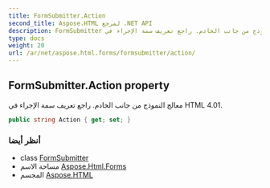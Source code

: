```yaml
---
title: FormSubmitter.Action
second_title: Aspose.HTML لمرجع .NET API
description: FormSubmitter ملكية. معالج النموذج من جانب الخادم. راجع تعريف سمة الإجراء في HTML 4.01.
type: docs
weight: 20
url: /ar/net/aspose.html.forms/formsubmitter/action/
---
```

## FormSubmitter.Action property

معالج النموذج من جانب الخادم. راجع تعريف سمة الإجراء في HTML 4.01.

```csharp
public string Action { get; set; }
```

### أنظر أيضا

* class [FormSubmitter](../)
* مساحة الاسم [Aspose.Html.Forms](../../formsubmitter/)
* المجسم [Aspose.HTML](../../../)


